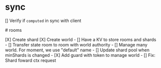 # sync

[] Verify if `computed` in sync with client

# rooms

[X] Create shard
[X] Create world
    - [] Have a KV to store rooms and shards
    - [] Transfer state room to room with world authority
    - [] Manage many world. For moment, we use "default" name
    - [] Update shard pool when minShards is changed
    - [X] Add guard with token to manage world
    - [] Fix: Shard foward ctx request